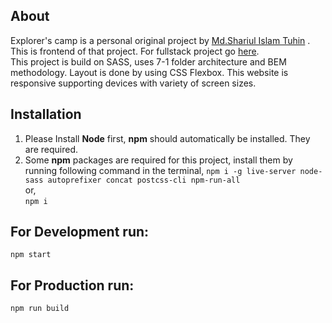 ## About
Explorer's camp is a personal original project by [Md.Shariul Islam Tuhin](http://shariul.com) . This is frontend of that project. For fullstack project go [here](https://shariul.com/explorers_camp). <br/>
This project is build on SASS, uses 7-1 folder architecture and BEM methodology. Layout is done by using CSS Flexbox. This website is responsive supporting devices with variety of screen sizes.

## Installation
1. Please Install **Node** first, **npm** should automatically be installed. They are required.
2. Some **npm** packages are required for this project, install them by running following command in the terminal,
   `npm i -g live-server node-sass autoprefixer concat postcss-cli npm-run-all` <br/>
   or, <br />
   `npm i`

## For Development run:

`npm start`

## For Production run:

`npm run build`
